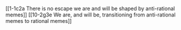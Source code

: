 [[1-1c2a There is no escape we are and will be shaped by anti-rational memes]]
[[10-2g3e We are, and will be, transitioning from anti-rational memes to rational memes]]

